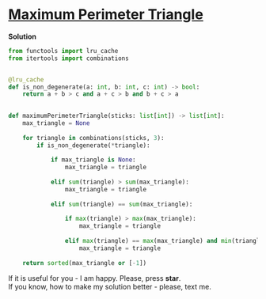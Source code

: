 # [Maximum Perimeter Triangle](https://www.hackerrank.com/challenges/maximum-perimeter-triangle)

**Solution**
```python
from functools import lru_cache
from itertools import combinations


@lru_cache
def is_non_degenerate(a: int, b: int, c: int) -> bool:
    return a + b > c and a + c > b and b + c > a

    
def maximumPerimeterTriangle(sticks: list[int]) -> list[int]:
    max_triangle = None
    
    for triangle in combinations(sticks, 3):
        if is_non_degenerate(*triangle):
            
            if max_triangle is None:
                max_triangle = triangle
                
            elif sum(triangle) > sum(max_triangle):
                max_triangle = triangle
                
            elif sum(triangle) == sum(max_triangle):
                
                if max(triangle) > max(max_triangle):
                    max_triangle = triangle
                
                elif max(triangle) == max(max_triangle) and min(triangle) > min(max_triangle):
                    max_triangle = triangle
                    
    return sorted(max_triangle or [-1])
```

If it is useful for you - I am happy. Please, press **star**.  
If you know, how to make my solution better - please, text me.
